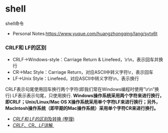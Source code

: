 # shell
shell命令


* Personal Notes:https://www.yuque.com/huangzhongqing/lang/sytx6t


### CRLF和 LF的区别

* CRLF->Windows-style：Carriage Return & Linefeed，\r\n，表示回车并换行
* CR->Mac Style：Carriage Return，对应ASCII中转义字符\r，表示回车
* LF->Unix Style：Linefeed，对应ASCII中转义字符\n，表示换行

CRLF表示句尾使用回车换行两个字符(即我们常在Windows编程时使用”\r\n”换行)
LF表示表示句尾，只使用换行.
**Windows操作系统采用两个字符来进行换行，即CRLF；Unix/Linux/Mac OS X操作系统采用单个字符LF来进行换行；另外，MacIntosh操作系统（即早期的Mac操作系统）采用单个字符CR来进行换行。**

* [*CRLF和 LF的区别*及转换 (整理)](https://blog.csdn.net/lizhongyu0922/article/details/84284286)
* [*CRLF*、CR、*LF*详解 ](https://www.jianshu.com/p/b03ad01acd69)
